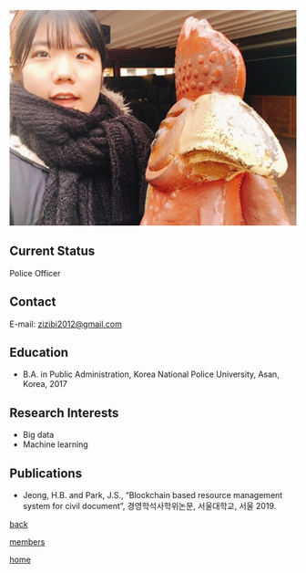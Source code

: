 ![HanbiJeong](/pic/members/HanbiJeong.jpg)

## **Current Status**
Police Officer

## **Contact**
E-mail: zizibi2012@gmail.com

## **Education**
- B.A. in Public Administration, Korea National Police University, Asan, Korea, 2017

## **Research Interests**
- Big data
- Machine learning

## **Publications**
- Jeong, H.B. and Park, J.S., “Blockchain based resource management system for civil document”, 경영학석사학위논문, 서울대학교, 서울 2019.

[back](README.md)

[members](../README.md)

[home](../../index.md)
